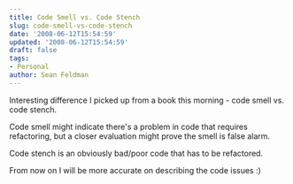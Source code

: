 ```yaml
---
title: Code Smell vs. Code Stench
slug: code-smell-vs-code-stench
date: '2008-06-12T15:54:59'
updated: '2008-06-12T15:54:59'
draft: false
tags:
- Personal
author: Sean Feldman
---
```



Interesting difference I picked up from a book this morning - code smell vs. code stench.

Code smell might indicate there's a problem in code that requires refactoring, but a closer evaluation might prove the smell is false alarm.

Code stench is an obviously bad/poor code that has to be refactored.

From now on I will be more accurate on describing the code issues :)


